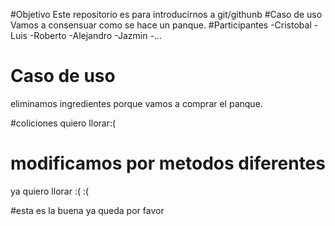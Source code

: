 #Objetivo
Este repositorio es para introducirnos a git/githunb
#Caso de uso
Vamos a consensuar como se hace un panque.
#Participantes
-Cristobal
-Luis
-Roberto
-Alejandro
-Jazmin
-...

# Caso de uso 

eliminamos ingredientes porque vamos a comprar el panque.
 
 
 #coliciones 
 quiero llorar:(

# modificamos por metodos diferentes
ya quiero llorar  :( :(

#esta es la buena
ya queda por favor

